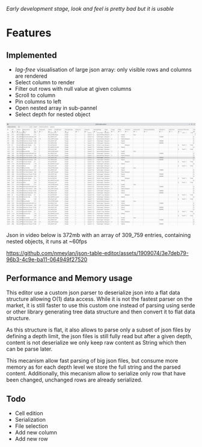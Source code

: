 _Early development stage, look and feel is pretty bad but it is usable_

# Features
## Implemented
- *lag-free* visualisation of large json array: only visible rows and columns are rendered
- Select column to render
- Filter out rows with null value at given columns
- Scroll to column
- Pin columns to left
- Open nested array in sub-pannel
- Select depth for nested object

![](./github/json-editor.png)

Json in video below is 372mb with an array of 309_759 entries, containing nested objects, it runs at ~60fps



https://github.com/nmeylan/json-table-editor/assets/1909074/3e7deb79-96b3-4c9e-ba11-064949f27520


## Performance and Memory usage
This editor use a custom json parser to deserialize json into a flat data structure allowing O(1) data access. 
While it is not the fastest parser on the market, it is still faster to use this custom one instead of parsing using serde or other library generating tree data structure and then convert it to flat data structure. 

As this structure is flat, it also allows to parse only a subset of json files by defining a depth limit, the json files is still fully read but after a given depth, 
content is not deserialize we only keep raw content as String which then can be parse later.

This mecanism allow fast parsing of big json files, but consume more memory as for each depth level we store the full string and the parsed content.
Additionally, this mecanism allow to serialize only row that have been changed, unchanged rows are already serialized.

## Todo
- Cell edition
- Serialization
- File selection
- Add new column
- Add new row
